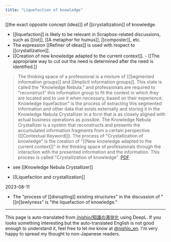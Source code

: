 ```yaml
---
title: "Liquefaction of knowledge"
---
```


[[the exact opposite concept (idea)]] of [[crystallization]] of knowledge.
- [[liquefaction]] is likely to be relevant in Scrapbox-related discussions, such as [[rot]], [[A metaphor for humus]], [[composter]], etc.
- The expression [[Refiner of ideas]] is used with respect to [[crystallization]].
- [[Creation of new knowledge adapted to the current context]].
        - [[The appropriate way to cut out the need is determined after the need is identified.]]

> The thinking space of a professional is a mixture of [[Segmented information groups]] and [[Implicit information groups]]. This state is called the "Knowledge Nebula," and professionals are required to "reconstruct" this information group to fit the context in which they are located and to use it when necessary, based on their experience. Knowledge liquefaction" is the process of extracting this segmented information and other data that exists externally and storing it in the Knowledge Nebula Crystallizer in a form that is as closely aligned with actual business operations as possible. The Knowledge Nebula Crystallizer is a system that reconstructs and presents the accumulated information fragments from a certain perspective ([[Contextual Keyword]]). The process of "Crystallization of knowledge" is the creation of "[[New knowledge adapted to the current context]]" in the thinking space of professionals through the interaction with the presented information and the information. This process is called "Crystallization of knowledge".
[PDF](http://www.rcast.u-tokyo.ac.jp/project/pdf/008.pdf)
- see [[Knowledge Nebula Crystallizer]]

- [[Liquefaction and crystallization]]

2023-08-11
- The "process of [[disrupting]] existing structures" in the discussion of "[[n]]ewlyness" is "the liquefaction of knowledge."

---
This page is auto-translated from [/nishio/知識の液状化](https://scrapbox.io/nishio/知識の液状化) using DeepL. If you looks something interesting but the auto-translated English is not good enough to understand it, feel free to let me know at [@nishio_en](https://twitter.com/nishio_en). I'm very happy to spread my thought to non-Japanese readers.